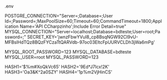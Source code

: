 .env 

POSTGRE_CONNECTION="Server=;Database=;User Id=;Password=;MaxPoolSize=60;Timeout=60;CommandTimeout=1800;Application Name='API CCharpzinho';Include Error Detail=true"
MYSQL_CONNECTION="Server=localhost;Database=bdteste;User=root;Password=;"
SECRET_KEY='jwnzFbwYVuI8_cp8BsqNGW92CI9vU-MFBsIHdTQz8BQzFYCzaTtQARVdb-97oc03EltcFpUURVCLDh3jWa6mPg'

MYSQL_ROOT_PASSWORD=123
MYSQL_DATABASE=bdteste
MYSQL_USER=root
MYSQL_PASSWORD=123

HASH1='$%m#XoQkVc65'
HASH2='9Ed*J7Icx!2K'
HASH3='Oa3&K^2a0SZY'
HASH4='1p%m2VjHinCS'
